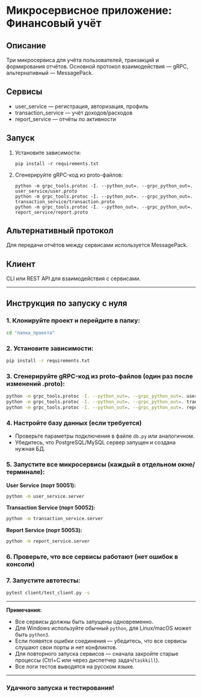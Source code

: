 # Микросервисное приложение: Финансовый учёт

## Описание
Три микросервиса для учёта пользователей, транзакций и формирования отчётов. Основной протокол взаимодействия — gRPC, альтернативный — MessagePack.

## Сервисы
- user_service — регистрация, авторизация, профиль
- transaction_service — учёт доходов/расходов
- report_service — отчёты по активности

## Запуск
1. Установите зависимости:
   ```
   pip install -r requirements.txt
   ```
2. Сгенерируйте gRPC-код из proto-файлов:
   ```
   python -m grpc_tools.protoc -I. --python_out=. --grpc_python_out=. user_service/user.proto
   python -m grpc_tools.protoc -I. --python_out=. --grpc_python_out=. transaction_service/transaction.proto
   python -m grpc_tools.protoc -I. --python_out=. --grpc_python_out=. report_service/report.proto
   ```

## Альтернативный протокол
Для передачи отчётов между сервисами используется MessagePack.

## Клиент
CLI или REST API для взаимодействия с сервисами.

---

## Инструкция по запуску с нуля

### 1. Клонируйте проект и перейдите в папку:
```bash
cd "папка_проекта"
```

### 2. Установите зависимости:
```bash
pip install -r requirements.txt
```

### 3. Сгенерируйте gRPC-код из proto-файлов (один раз после изменений .proto):
```bash
python -m grpc_tools.protoc -I. --python_out=. --grpc_python_out=. user_service/user.proto
python -m grpc_tools.protoc -I. --python_out=. --grpc_python_out=. transaction_service/transaction.proto
python -m grpc_tools.protoc -I. --python_out=. --grpc_python_out=. report_service/report.proto
```

### 4. Настройте базу данных (если требуется)
- Проверьте параметры подключения в файле `db.py` или аналогичном.
- Убедитесь, что PostgreSQL/MySQL сервер запущен и создана нужная БД.

### 5. Запустите все микросервисы (каждый в отдельном окне/терминале):

**User Service (порт 50051):**
```bash
python -m user_service.server
```

**Transaction Service (порт 50052):**
```bash
python -m transaction_service.server
```

**Report Service (порт 50053):**
```bash
python -m report_service.server
```

### 6. Проверьте, что все сервисы работают (нет ошибок в консоли)

### 7. Запустите автотесты:
```bash
pytest client/test_client.py -s
```

---

**Примечания:**
- Все сервисы должны быть запущены одновременно.
- Для Windows используйте обычный `python`, для Linux/macOS может быть `python3`.
- Если появятся ошибки соединения — убедитесь, что все сервисы слушают свои порты и нет конфликтов.
- Для повторного запуска сервисов — сначала закройте старые процессы (Ctrl+C или через диспетчер задач/`taskkill`).
- Все логи тестов выводятся на русском языке.

---

### Удачного запуска и тестирования!
